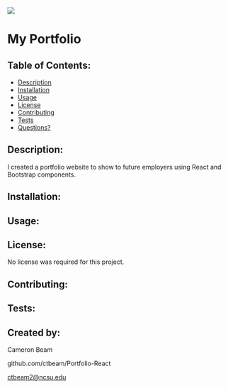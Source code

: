![](https://img.shields.io/badge/License-None-blue)

# My Portfolio

## Table of Contents:

- [Description](#description)
- [Installation](#installation)
- [Usage](#usage)
- [License](#license)
- [Contributing](#contributing)
- [Tests](#tests)
- [Questions?](#created-by)

## Description:

I created a portfolio website to show to future employers using React and Bootstrap components.

## Installation:

## Usage:

## License:

No license was required for this project.

## Contributing:

## Tests:

## Created by:

Cameron Beam

github.com/ctbeam/Portfolio-React

ctbeam2@ncsu.edu
